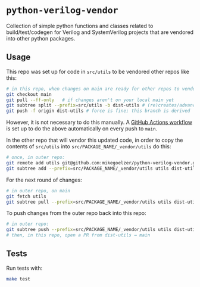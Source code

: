 # `python-verilog-vendor`

Collection of simple python functions and classes related to build/test/codegen for Verilog and SystemVerilog projects that are vendored into other python packages.

## Usage

This repo was set up for code in `src/utils` to be vendored other repos like this:

```sh
# in this repo, when changes on main are ready for other repos to vendor
git checkout main
git pull --ff-only   # if changes aren't on your local main yet
git subtree split --prefix=src/utils -b dist-utils # (re)creates/advances the split branch
git push -f origin dist-utils # force is fine; this branch is derived
```

However, it is not necessary to do this manually. A [GitHub Actions workflow](.github/workflows/update-dist-utils.yml) is set up to do the above automatically on every push to `main`.

In the other repo that will vendor this updated code, in order to copy the contents of `src/utils` into `src/PACKAGE_NAME/_vendor/utils` do this:

```sh
# once, in outer repo:
git remote add utils git@github.com:mikegoelzer/python-verilog-vendor.git
git subtree add --prefix=src/PACKAGE_NAME/_vendor/utils utils dist-utils --squash
```

For the next round of changes:

```sh
# in outer repo, on main
git fetch utils
git subtree pull --prefix=src/PACKAGE_NAME/_vendor/utils utils dist-utils --squash
```

To push changes from the outer repo back into this repo:

```sh
# in outer repo:
git subtree push --prefix=src/PACKAGE_NAME/_vendor/utils utils dist-utils
# then, in this repo, open a PR from dist-utils → main
```

## Tests

Run tests with:

```sh
make test
```
